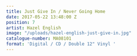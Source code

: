 ```yaml
---
title: Just Give In / Never Going Home
date: 2017-05-22 13:48:00 Z
position: 7
artist: Hazel English
image: "/uploads/hazel-english-just-give-in.jpg"
catalogue-number: MA08101
format: 'Digital / CD / Double 12" Vinyl '
---
```


